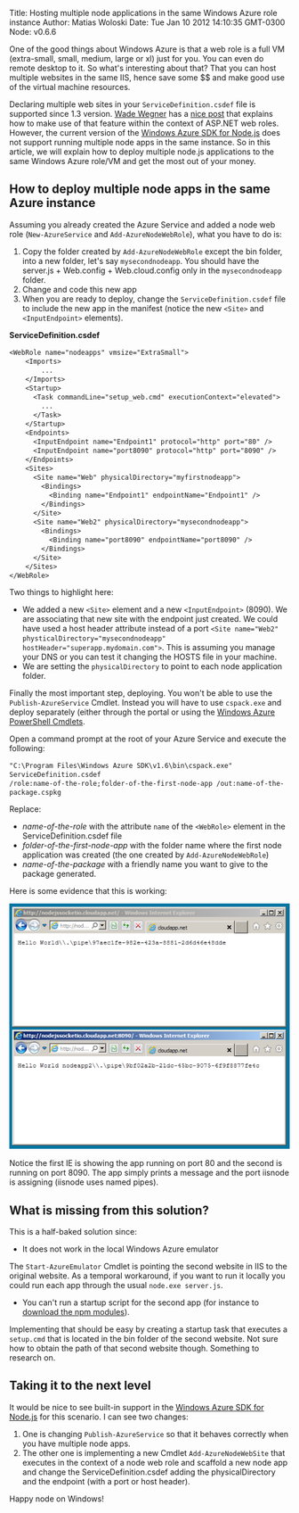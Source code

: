 Title: Hosting multiple node applications in the same Windows Azure role instance
Author: Matias Woloski
Date: Tue Jan 10 2012 14:10:35 GMT-0300
Node: v0.6.6

One of the good things about Windows Azure is that a web role is a full VM (extra-small, small, medium, large or xl) just for you. You can even do remote desktop to it. So what's interesting about that? That you can host multiple websites in the same IIS, hence save some $$ and make good use of the virtual machine resources. 

Declaring multiple web sites in your `ServiceDefinition.csdef` file is supported since 1.3 version. [Wade Wegner](http://www.wadewegner.com/) has a [nice post](http://www.wadewegner.com/2011/02/running-multiple-websites-in-a-windows-azure-web-role/) that explains how to make use of that feature within the context of ASP.NET web roles. However, the current version of the [Windows Azure SDK for Node.js] does not support running multiple node apps in the same instance. So in this article, we will explain how to deploy multiple node.js applications to the same Windows Azure role/VM and get the most out of your money.

## How to deploy multiple node apps in the same Azure instance

Assuming you already created the Azure Service and added a node web role (`New-AzureService` and `Add-AzureNodeWebRole`), what you have to do is: 

1. Copy the folder created by `Add-AzureNodeWebRole` except the bin folder, into a new folder, let's say `mysecondnodeapp`. You should have the server.js + Web.config + Web.cloud.config only in the `mysecondnodeapp` folder. 
2. Change and code this new app
3. When you are ready to deploy, change the `ServiceDefinition.csdef` file to include the new app in the manifest (notice the new `<Site>` and `<InputEndpoint>` elements).

**ServiceDefinition.csdef**

	<WebRole name="nodeapps" vmsize="ExtraSmall">
	    <Imports>
	    	...
	    </Imports>
	    <Startup>
	      <Task commandLine="setup_web.cmd" executionContext="elevated">
	        ...
	      </Task>
	    </Startup>
	    <Endpoints>
	      <InputEndpoint name="Endpoint1" protocol="http" port="80" />
	      <InputEndpoint name="port8090" protocol="http" port="8090" />
	    </Endpoints>
	    <Sites>
	      <Site name="Web" physicalDirectory="myfirstnodeapp">
	        <Bindings>
	          <Binding name="Endpoint1" endpointName="Endpoint1" />
	        </Bindings>
	      </Site>
	      <Site name="Web2" physicalDirectory="mysecondnodeapp">
	        <Bindings>
	          <Binding name="port8090" endpointName="port8090" />
	        </Bindings>
	      </Site>
	    </Sites>
	</WebRole>

Two things to highlight here:

* We added a new `<Site>` element and a new `<InputEndpoint>` (8090). We are associating that new site with the endpoint just created. We could have used a host header attribute instead of a port `<Site name="Web2" physticalDirectory="mysecondnodeapp" hostHeader="superapp.mydomain.com">`. This is assuming you manage your DNS or you can test it changing the HOSTS file in your machine.
* We are setting the `physicalDirectory` to point to each node application folder.

Finally the most important step, deploying. You won't be able to use the `Publish-AzureService` Cmdlet. Instead you will have to use `cspack.exe` and deploy separately (either through the portal or using the [Windows Azure PowerShell Cmdlets](http://wappowershell.codeplex.com/). 

Open a command prompt at the root of your Azure Service and execute the following:

	"C:\Program Files\Windows Azure SDK\v1.6\bin\cspack.exe" ServiceDefinition.csdef 
	/role:name-of-the-role;folder-of-the-first-node-app /out:name-of-the-package.cspkg

Replace:

* _name-of-the-role_ with the attribute `name` of the `<WebRole>` element in the ServiceDefinition.csdef file
* _folder-of-the-first-node-app_ with the folder name where the first node application was created (the one created by `Add-AzureNodeWebRole`)
* _name-of-the-package_ with a friendly name you want to give to the package generated.

Here is some evidence that this is working:

![Multiple apps running in the same instance](hosting-multiple-node-apps-in-the-same-azure-instance/multipleapps.png "Multiple apps running in the same instance")

Notice the first IE is showing the app running on port 80 and the second is running on port 8090. The app simply prints a message and the port iisnode is assigning (iisnode uses named pipes). 

## What is missing from this solution?

This is a half-baked solution since:

* It does not work in the local Windows Azure emulator

The `Start-AzureEmulator` Cmdlet is pointing the second website in IIS to the original website. As a temporal workaround, if you want to run it locally you could run each app  through the usual `node.exe server.js`. 

* You can't run a startup script for the second app (for instance to [download the npm modules](/startup-task-to-run-npm-in-azure)).

Implementing that should be easy by creating a startup task that executes a `setup.cmd` that is located in the bin folder of the second website. Not sure how to obtain the path of that second website though. Something to research on. 

## Taking it to the next level

It would be nice to see built-in support in the [Windows Azure SDK for Node.js][] for this scenario. I can see two changes: 

1. One is changing `Publish-AzureService` so that it behaves correctly when you have multiple node apps. 
2. The other one is implementing a new Cmdlet `Add-AzureNodeWebSite` that executes in the context of a node web role and scaffold a new node app and change the ServiceDefinition.csdef adding the physicalDirectory and the endpoint (with a port or host header).

Happy node on Windows! 
 
[Windows Azure SDK for Node.js]: http://www.azurehub.com/en-us/develop/nodejs/
